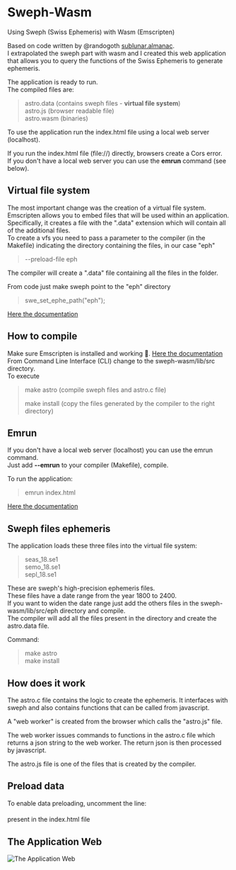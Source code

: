 # Sweph-Wasm
Using Sweph (Swiss Ephemeris) with Wasm (Emscripten)  

Based on code written by @randogoth [sublunar.almanac](https://github.com/randogoth/sublunar.almanac).  
I extrapolated the sweph part with wasm and I created this web application that allows you to query the functions of the Swiss Ephemeris to generate ephemeris.


The application is ready to run.  
The compiled files are:  
<blockquote>

 
astro.data (contains sweph files - **virtual file system**)  
astro.js (browser readable file)  
astro.wasm (binaries)

</blockquote>
To use the application run the index.html file using a local web server (localhost).

If you run the index.html file (file://) directly, browsers create a Cors error.  
If you don't have a local web server you can use the **emrun** command (see below).

## Virtual file system
The most important change was the creation of a virtual file system.  
Emscripten allows you to embed files that will be used within an application. Specifically, it creates a file with the ".data" extension which will contain all of the additional files.  
To create a vfs you need to pass a parameter to the compiler (in the Makefile) indicating the directory containing the files, in our case "eph"

<blockquote>
--preload-file eph
</blockquote>
The compiler will create a ".data" file containing all the files in the folder.


From code just make sweph point to the "eph" directory

<blockquote>
swe_set_ephe_path("eph");
</blockquote>

[Here the documentation](https://emscripten.org/docs/porting/files/packaging_files.html)

## How to compile
Make sure Emscripten is installed and working :slightly_smiling_face:. [Here the documentation](https://emscripten.org/docs/getting_started/downloads.html)  
From Command Line Interface (CLI) change to the sweph-wasm/lib/src directory.  
To execute
<blockquote>

make astro (compile sweph files and astro.c file)
 
make install (copy the files generated by the compiler to the right directory)
 
</blockquote>


## Emrun
If you don't have a local web server (localhost) you can use the emrun command.  
Just add **--emrun** to your compiler (Makefile), compile.

To run the application:
<blockquote>
emrun index.html
</blockquote>

[Here the documentation](https://emscripten.org/docs/compiling/Running-html-files-with-emrun.html)

## Sweph files ephemeris
The application loads these three files into the virtual file system:

<blockquote>
 
 
seas_18.se1  
semo_18.se1  
sepl_18.se1  
 

</blockquote>

These are sweph's high-precision ephemeris files.  
These files have a date range from the year 1800 to 2400.  
If you want to widen the date range just add the others files in the sweph-wasm/lib/src/eph directory and compile.  
The compiler will add all the files present in the directory and create the astro.data file.  

Command:
<blockquote>
 
 
make astro  
make install  
 
 
</blockquote>


## How does it work

The astro.c file contains the logic to create the ephemeris. It interfaces with sweph and also contains functions that can be called from javascript.

A "web worker" is created from the browser which calls the "astro.js" file.

The web worker issues commands to functions in the astro.c file which returns a json string to the web worker. The return json is then processed by javascript.

The astro.js file is one of the files that is created by the compiler.

## Preload data
To enable data preloading, uncomment the line:


####   <!--- <script type="text/javascript" src="js/preloadData.js"></script> --->


present in the index.html file


## The Application Web

![The Application Web](/assets/img/sweph-wasm.png)
